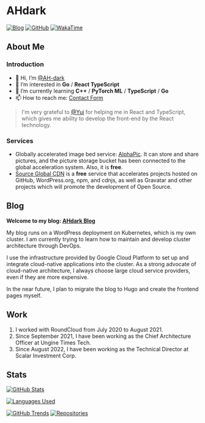 # AHdark

[![Blog](https://img.shields.io/badge/Blog-ahdark.com-%231D7EA7.svg?logo=wordpress&logoColor=white)](https://ahdark.blog)
[![GitHub](https://img.shields.io/badge/GitHub-AHdark-%2312100E.svg?logo=Github&logoColor=white)](https://github.com/AH-dark)
[![WakaTime](https://wakatime.com/badge/user/81977bc9-5534-44bf-89f9-d1a4cd76fc29.svg)](https://wakatime.com/@AHdark)

## About Me

### Introduction

- 👋 Hi, I’m [@AH-dark](https://ahdark.blog/about)
- 👀 I’m interested in **Go** / **React TypeScript**
- 🌱 I’m currently learning **C++** / **PyTorch ML** / **TypeScript** / **Go**
- 📫 How to reach me: [Contact Form](https://ahdark.blog/contact)

> I'm very grateful to [@Yui](https://github.com/topjohncian) for helping me in React and TypeScript, which gives me ability to develop the front-end by the React technology.

### Services

- Globally accelerated image bed service: [AlphaPic](https://alpha.sourcegcdn.com). It can store and share pictures, and the picture storage bucket has been connected to the global acceleration system. Also, it is **free**.
- [Source Global CDN](https://www.sourcegcdn.com) is a **free** service that accelerates projects hosted on GitHub, WordPress.org, npm, and cdnjs, as well as Gravatar and other projects which will promote the development of Open Source.

## Blog

**Welcome to my blog: [AHdark Blog](https://ahdark.blog)**

My blog runs on a WordPress deployment on Kubernetes, which is my own cluster. 
I am currently trying to learn how to maintain and develop cluster architecture through DevOps.

I use the infrastructure provided by Google Cloud Platform to set up and integrate cloud-native applications into the cluster. 
As a strong advocate of cloud-native architecture, I always choose large cloud service providers, even if they are more expensive.

In the near future, I plan to migrate the blog to Hugo and create the frontend pages myself.

## Work

1. I worked with RoundCloud from July 2020 to August 2021.
2. Since September 2021, I have been working as the Chief Architecture Officer at Ungine Times Tech.
3. Since August 2022, I have been working as the Technical Director at Scalar Investment Corp.

## Stats

[![GitHub Stats](https://github-readme-stats.vercel.app/api?username=ah-dark&count_private=true&show_icons=true&line_height=20)](https://github.com/anuraghazra/github-readme-stats)

[![Languages Used](https://github-readme-stats.vercel.app/api/top-langs/?username=ah-dark&layout=compact&langs_count=8&card_width=445)](https://github.com/anuraghazra/github-readme-stats)

[![GitHub Trends](https://api.githubtrends.io/user/svg/AH-dark/langs?time_range=one_year&include_private=True&theme=classic)](https://api.githubtrends.io/user/svg/AH-dark/langs?time_range=one_year&include_private=True&theme=classic)
[![Repositories](https://api.githubtrends.io/user/svg/AH-dark/repos?time_range=one_year&include_private=True&theme=classic)](https://api.githubtrends.io/user/svg/AH-dark/repos?time_range=one_year&include_private=True&theme=classic)

